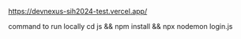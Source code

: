 https://devnexus-sih2024-test.vercel.app/

command to run locally
cd js && npm install && npx nodemon login.js
